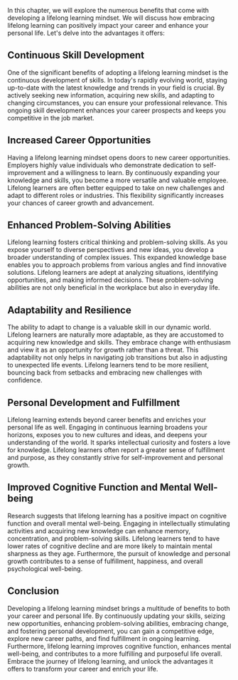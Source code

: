 
In this chapter, we will explore the numerous benefits that come with developing a lifelong learning mindset. We will discuss how embracing lifelong learning can positively impact your career and enhance your personal life. Let's delve into the advantages it offers:

Continuous Skill Development
----------------------------

One of the significant benefits of adopting a lifelong learning mindset is the continuous development of skills. In today's rapidly evolving world, staying up-to-date with the latest knowledge and trends in your field is crucial. By actively seeking new information, acquiring new skills, and adapting to changing circumstances, you can ensure your professional relevance. This ongoing skill development enhances your career prospects and keeps you competitive in the job market.

Increased Career Opportunities
------------------------------

Having a lifelong learning mindset opens doors to new career opportunities. Employers highly value individuals who demonstrate dedication to self-improvement and a willingness to learn. By continuously expanding your knowledge and skills, you become a more versatile and valuable employee. Lifelong learners are often better equipped to take on new challenges and adapt to different roles or industries. This flexibility significantly increases your chances of career growth and advancement.

Enhanced Problem-Solving Abilities
----------------------------------

Lifelong learning fosters critical thinking and problem-solving skills. As you expose yourself to diverse perspectives and new ideas, you develop a broader understanding of complex issues. This expanded knowledge base enables you to approach problems from various angles and find innovative solutions. Lifelong learners are adept at analyzing situations, identifying opportunities, and making informed decisions. These problem-solving abilities are not only beneficial in the workplace but also in everyday life.

Adaptability and Resilience
---------------------------

The ability to adapt to change is a valuable skill in our dynamic world. Lifelong learners are naturally more adaptable, as they are accustomed to acquiring new knowledge and skills. They embrace change with enthusiasm and view it as an opportunity for growth rather than a threat. This adaptability not only helps in navigating job transitions but also in adjusting to unexpected life events. Lifelong learners tend to be more resilient, bouncing back from setbacks and embracing new challenges with confidence.

Personal Development and Fulfillment
------------------------------------

Lifelong learning extends beyond career benefits and enriches your personal life as well. Engaging in continuous learning broadens your horizons, exposes you to new cultures and ideas, and deepens your understanding of the world. It sparks intellectual curiosity and fosters a love for knowledge. Lifelong learners often report a greater sense of fulfillment and purpose, as they constantly strive for self-improvement and personal growth.

Improved Cognitive Function and Mental Well-being
-------------------------------------------------

Research suggests that lifelong learning has a positive impact on cognitive function and overall mental well-being. Engaging in intellectually stimulating activities and acquiring new knowledge can enhance memory, concentration, and problem-solving skills. Lifelong learners tend to have lower rates of cognitive decline and are more likely to maintain mental sharpness as they age. Furthermore, the pursuit of knowledge and personal growth contributes to a sense of fulfillment, happiness, and overall psychological well-being.

Conclusion
----------

Developing a lifelong learning mindset brings a multitude of benefits to both your career and personal life. By continuously updating your skills, seizing new opportunities, enhancing problem-solving abilities, embracing change, and fostering personal development, you can gain a competitive edge, explore new career paths, and find fulfillment in ongoing learning. Furthermore, lifelong learning improves cognitive function, enhances mental well-being, and contributes to a more fulfilling and purposeful life overall. Embrace the journey of lifelong learning, and unlock the advantages it offers to transform your career and enrich your life.
